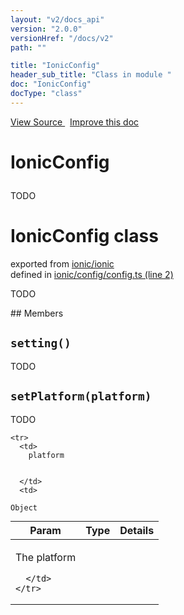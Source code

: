 ```yaml
---
layout: "v2/docs_api"
version: "2.0.0"
versionHref: "/docs/v2"
path: ""

title: "IonicConfig"
header_sub_title: "Class in module "
doc: "IonicConfig"
docType: "class"
---
```



<div class="improve-docs">
  <a href='http://github.com/driftyco/ionic2/tree/master/ionic/config/config.ts#L1'>
    View Source
  </a>
  &nbsp;
  <a href='http://github.com/driftyco/ionic2/edit/master/ionic/config/config.ts#L1'>
    Improve this doc
  </a>
</div>




<h1 class="api-title">

  IonicConfig



</h1>





TODO



<h1 class="class export">IonicConfig <span class="type">class</span></h1>
<p class="module">exported from <a href='undefined'>ionic/ionic</a><br/>
defined in <a href="https://github.com/driftyco/ionic2/tree/master/ionic/config/config.ts#L2-L165">ionic/config/config.ts (line 2)</a>
</p>
<p><p>TODO</p>
</p>
## Members

<div id="setting"></div>
<h2>
  <code>setting()</code>

</h2>

TODO











<div id="setPlatform"></div>
<h2>
  <code>setPlatform(platform)</code>

</h2>

TODO



<table class="table" style="margin:0;">
  <thead>
    <tr>
      <th>Param</th>
      <th>Type</th>
      <th>Details</th>
    </tr>
  </thead>
  <tbody>
    
    <tr>
      <td>
        platform
        
        
      </td>
      <td>
        
  <code>Object</code>
      </td>
      <td>
        <p>The platform</p>

        
      </td>
    </tr>
    
  </tbody>
</table>









